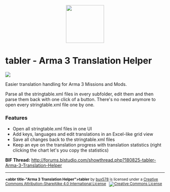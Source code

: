 <p align="center">
<img src="https://github.com/jodav/tabler/blob/master/tabler/Content/Icon-256.png" width=120 />
</p>

tabler - Arma 3 Translation Helper
======

[![](http://img.shields.io/badge/release-0.4.0-green.svg)](https://github.com/bux578/tabler/releases)

Easier translation handling for Arma 3 Missions and Mods.

Parse all the stringtable.xml files in every subfolder, edit them and then parse them back with one click of a button. There's no need anymore to open every stringtable.xml file one by one.

### Features
* Open all stringtable.xml files in one UI
* Add keys, languages and edit translations in an Excel-like grid view
* Save all changes back to the stringtable.xml files
* Keep an eye on the translation progress with translation statistics (right clicking the chart let's you copy the statistics)

**BIF Thread:** http://forums.bistudio.com/showthread.php?180825-tabler-Arma-3-Translation-Helper

---
<sup><strong><abbr title-"Arma 3 Translation Helper">tabler</abbr></strong> by <a xmlns:cc="http://creativecommons.org/ns#" href="https://github.com/bux578" property="cc:attributionName" rel="cc:attributionURL">bux578</a> is licensed under a <a rel="license" href="http://creativecommons.org/licenses/by-sa/4.0/">Creative Commons Attribution-ShareAlike 4.0 International License</a>&nbsp;&nbsp;&nbsp;<a rel="license" href="http://creativecommons.org/licenses/by-sa/4.0/"><img alt="Creative Commons License" style="border-width:0" src="https://i.creativecommons.org/l/by-sa/4.0/80x15.png" /></a></sup>
